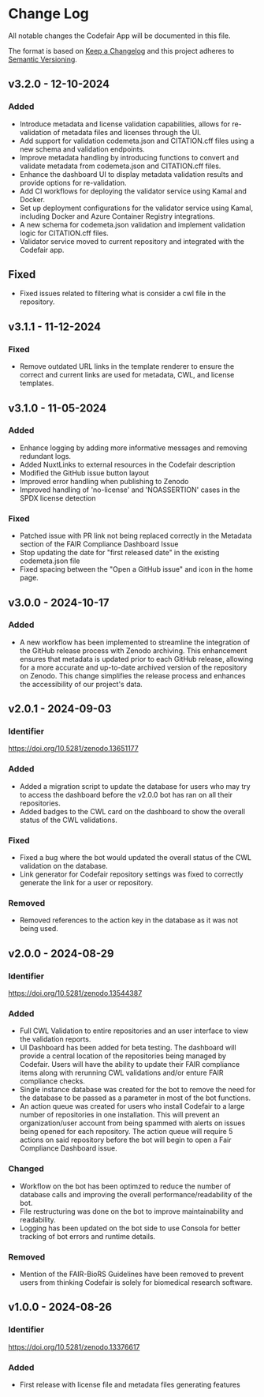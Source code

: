 # Change Log

All notable changes the Codefair App will be documented in this file.

The format is based on [Keep a Changelog](http://keepachangelog.com/en/1.0.0/)
and this project adheres to [Semantic Versioning](http://semver.org/spec/v2.0.0.html).

## v3.2.0 - 12-10-2024

### Added

- Introduce metadata and license validation capabilities, allows for re-validation of metadata files and licenses through the UI.
- Add support for validation codemeta.json and CITATION.cff files using a new schema and validation endpoints.
- Improve metadata handling by introducing functions to convert and validate metadata from codemeta.json and CITATION.cff files.
- Enhance the dashboard UI to display metadata validation results and provide options for re-validation.
- Add CI workflows for deploying the validator service using Kamal and Docker.
- Set up deployment configurations for the validator service using Kamal, including Docker and Azure Container Registry integrations.
- A new schema for codemeta.json validation and implement validation logic for CITATION.cff files.
- Validator service moved to current repository and integrated with the Codefair app.

## Fixed

- Fixed issues related to filtering what is consider a cwl file in the repository.

## v3.1.1 - 11-12-2024

### Fixed

- Remove outdated URL links in the template renderer to ensure the correct and current links are used for metadata, CWL, and license templates.

## v3.1.0 - 11-05-2024

### Added

- Enhance logging by adding more informative messages and removing redundant logs.
- Added NuxtLinks to external resources in the Codefair description
- Modified the GitHub issue button layout
- Improved error handling when publishing to Zenodo
- Improved handling of 'no-license' and 'NOASSERTION' cases in the SPDX license detection

### Fixed

- Patched issue with PR link not being replaced correctly in the Metadata section of the FAIR Compliance Dashboard Issue
- Stop updating the date for "first released date" in the existing codemeta.json file
- Fixed spacing between the "Open a GitHub issue" and icon in the home page.

## v3.0.0 - 2024-10-17

### Added

- A new workflow has been implemented to streamline the integration of the GitHub release process with Zenodo archiving. This enhancement ensures that metadata is updated prior to each GitHub release, allowing for a more accurate and up-to-date archived version of the repository on Zenodo. This change simplifies the release process and enhances the accessibility of our project's data.

## v2.0.1 - 2024-09-03

### Identifier

https://doi.org/10.5281/zenodo.13651177

### Added

- Added a migration script to update the database for users who may try to access the dashboard before the v2.0.0 bot has ran on all their repositories.
- Added badges to the CWL card on the dashboard to show the overall status of the CWL validations.

### Fixed

- Fixed a bug where the bot would updated the overall status of the CWL validation on the database.
- Link generator for Codefair repository settings was fixed to correctly generate the link for a user or repository.

### Removed

- Removed references to the action key in the database as it was not being used.

## v2.0.0 - 2024-08-29

### Identifier

https://doi.org/10.5281/zenodo.13544387

### Added

- Full CWL Validation to entire repositories and an user interface to view the validation reports.
- UI Dashboard has been added for beta testing. The dashboard will provide a central location of the repositories being managed by Codefair. Users will have the ability to update their FAIR compliance items along with rerunning CWL validations and/or enture FAIR compliance checks.
- Single instance database was created for the bot to remove the need for the database to be passed as a parameter in most of the bot functions.
- An action queue was created for users who install Codefair to a large number of repositories in one installation. This will prevent an organization/user account from being spammed with alerts on issues being opened for each repository. The action queue will require 5 actions on said repository before the bot will begin to open a Fair Compliance Dashboard issue.

### Changed

- Workflow on the bot has been optimzed to reduce the number of database calls and improving the overall performance/readability of the bot.
- File restructuring was done on the bot to improve maintainability and readability.
- Logging has been updated on the bot side to use Consola for better tracking of bot errors and runtime details.

### Removed

- Mention of the FAIR-BioRS Guidelines have been removed to prevent users from thinking Codefair is solely for biomedical research software.

## v1.0.0 - 2024-08-26

### Identifier

https://doi.org/10.5281/zenodo.13376617

### Added

- First release with license file and metadata files generating features
